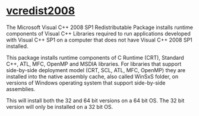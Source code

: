 # [vcredist2008](https://chocolatey.org/packages/vcredist2008)

The Microsoft Visual C++ 2008 SP1 Redistributable Package installs runtime components of Visual C++ Libraries required to run applications developed with Visual C++ SP1 on a computer that does not have Visual C++ 2008 SP1 installed. 

This package installs runtime components of C Runtime (CRT), Standard C++, ATL, MFC, OpenMP and MSDIA libraries. For libraries that support side-by-side deployment model (CRT, SCL, ATL, MFC, OpenMP) they are installed into the native assembly cache, also called WinSxS folder, on versions of Windows operating system that support side-by-side assemblies.

This will install both the 32 and 64 bit versions on a 64 bit OS.  The 32 bit version will only be installed on a 32 bit OS.